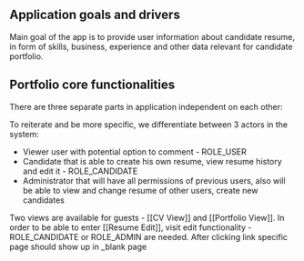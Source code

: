 ## Application goals and drivers

Main goal of the app is to provide user information about candidate resume, in form of skills, business, experience and
other data relevant for candidate portfolio.

## Portfolio core functionalities

There are three separate parts in application independent on each other:

To reiterate and be more specific, we differentiate between 3 actors in the system:

* Viewer user with potential option to comment - ROLE_USER
* Candidate that is able to create his own resume, view resume history and edit it - ROLE_CANDIDATE
* Administrator that will have all permissions of previous users, also will be able to view and change resume of other
  users, create new candidates

Two views are available for guests - [[CV View]] and [[Portfolio View]]. In order to be able to enter [[Resume Edit]],
visit edit functionality - ROLE_CANDIDATE or ROLE_ADMIN are needed. After clicking link specific page should show up
in _blank page

